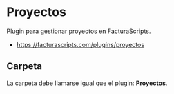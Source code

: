# Proyectos
Plugin para gestionar proyectos en FacturaScripts.
- https://facturascripts.com/plugins/proyectos

## Carpeta
La carpeta debe llamarse igual que el plugin: **Proyectos**.